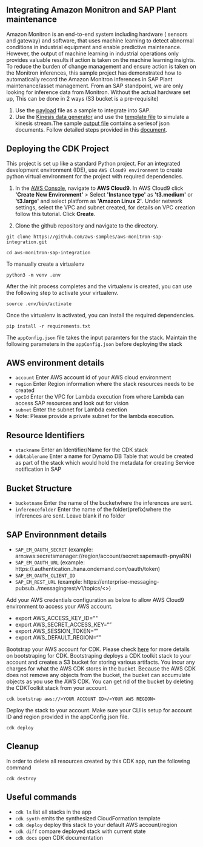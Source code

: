 ## Integrating Amazon Monitron and SAP Plant maintenance
Amazon Monitron is an end-to-end system including hardware ( sensors and gateway) and software, that uses machine learning to detect abnormal conditions in industrial equipment and enable predictive maintenance. However, the output of machine learning in industrial operations only provides valuable results if action is taken on the machine learning insights. To reduce the burden of change management and ensure action is taken on the Monitron inferences, this sample project has demonstrated how to automatically record the Amazon Monitron inferences in SAP Plant maintenance/asset management.
From an SAP standpoint, we are only looking for inference data from Monitron. Without the actual hardware set up, This can be done in 2 ways (S3 bucket is a pre-requisite)
1) Use the [payload](https://github.com/pra1veenk/aws-monitron-sap-integration/blob/main/documentation/Step5a-Setup-AWS/payload.json) file as a sample to integrate into SAP.
2) Use the [Kinesis data generator](https://awslabs.github.io/amazon-kinesis-data-generator/web/producer.html) and use the [template file](https://github.com/pra1veenk/aws-monitron-sap-integration/blob/main/documentation/Step5a-Setup-AWS/kinesisdatatemplate.json)  to simulate a kinesis stream.The sample [output file](https://github.com/pra1veenk/aws-monitron-sap-integration/blob/main/documentation/Step5a-Setup-AWS/kinesissample.txt) contains a seriesof json documents. Follow detailed steps provided in this [document](OptionalReadme.md).

## Deploying the CDK Project

This project is set up like a standard Python project.  For an integrated development environment (IDE), use `AWS Cloud9 environment` to create python virtual environment for the project with required dependencies.  

1. In the [AWS Console](https://us-east-1.console.aws.amazon.com/cloud9control/home?region=us-east-1#/product), navigate to **AWS Cloud9**. In AWS Cloud9 click **'Create New Environment'** > Select **'Instance type'** as **'t3.medium'** or **'t3.large'** and select platform as **'Amazon Linux 2'**. Under network settings, select the VPC and subnet created, for details on VPC creation follow this tutorial.
Click **Create**.


2.  Clone the github repository and navigate to the directory.

```
git clone https://github.com/aws-samples/aws-monitron-sap-integration.git

cd aws-monitron-sap-integration
```

To manually create a virtualenv 

```
python3 -m venv .env
```

After the init process completes and the virtualenv is created, you can use the following
step to activate your virtualenv.

```
source .env/bin/activate
```

Once the virtualenv is activated, you can install the required dependencies.

```
pip install -r requirements.txt
```

The `appConfig.json` file takes the input paramters for the stack. Maintain the following parameters in the `appConfig.json` before deploying the stack

## AWS environment details
* `account` Enter AWS account id of your AWS cloud environment
* `region`  Enter Region information where the stack resources needs to be created
* `vpcId`   Enter the VPC for Lambda execution from where Lambda can access SAP resources and look out for vision
* `subnet`  Enter the subnet for Lambda exection
*  Note: Please provide a private subnet for the lambda execution.
## Resource Identifiers
* `stackname` Enter an Identifier/Name for the CDK stack
* `ddbtablename` Enter a name for Dynamo DB Table that would be created as part of the stack which would hold the metadata for creating Service notification in SAP
## Bucket Structure
* `bucketname` Enter the name of the bucketwhere the inferences are sent.
* `inferencefolder` Enter the name of the folder(prefix)where the inferences are sent. Leave blank if no folder

## SAP Environnment details
* `SAP_EM_OAUTH_SECRET` (example: arn:aws:secretsmanager://region/account/secret:sapemauth-pnyaRN)
* `SAP_EM_OAUTH_URL` (example: https://<host>.authentication.<region>.hana.ondemand.com/oauth/token)
* `SAP_EM_OAUTH_CLIENT_ID` 
* `SAP_EM_REST_URL` (example: https://enterprise-messaging-pubsub.<host>.<region>/messagingrest/v1/topics/<>)

Add your AWS credentials configuration as below to allow AWS Cloud9 environment to access your AWS account.
* export AWS_ACCESS_KEY_ID=""
* export AWS_SECRET_ACCESS_KEY=“”
* export AWS_SESSION_TOKEN=“”
* export AWS_DEFAULT_REGION=“”

Bootstrap your AWS account for CDK. Please check [here](https://docs.aws.amazon.com/cdk/latest/guide/tools.html) for more details on bootstraping for CDK. Bootstraping deploys a CDK toolkit stack to your account and creates a S3 bucket for storing various artifacts. You incur any charges for what the AWS CDK stores in the bucket. Because the AWS CDK does not remove any objects from the bucket, the bucket can accumulate objects as you use the AWS CDK. You can get rid of the bucket by deleting the CDKToolkit stack from your account.

```
cdk bootstrap aws://<YOUR ACCOUNT ID>/<YOUR AWS REGION>
```

Deploy the stack to your account. Make sure your CLI is setup for account ID and region provided in the appConfig.json file.

```
cdk deploy
```
## Cleanup

In order to delete all resources created by this CDK app, run the following command

```
cdk destroy
```

## Useful commands

 * `cdk ls`          list all stacks in the app
 * `cdk synth`       emits the synthesized CloudFormation template
 * `cdk deploy`      deploy this stack to your default AWS account/region
 * `cdk diff`        compare deployed stack with current state
 * `cdk docs`        open CDK documentation
